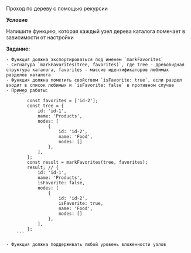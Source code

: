 Проход по дереву с помощью рекурсии

**Условие**

Напишите функцию, которая каждый узел дерева каталога помечает в зависимости от настройки

**Задание:**

    - Функция должна экспортироваться под именем `markFavorites`
    - Сигнатура `markFavorites(tree, favorites)`, где tree - древовидная структура каталога, favorites - массив идентификаторов любимых разделов каталога
    - Функция должна пометить свойством `isFavorite: true`, если раздел входит в список любимых и `isFavorite: false` в противном случае
    - Пример работы:
        ```
            const favorites = ['id-2'];
            const tree = {
                id: 'id-1',
                name: 'Products',
                nodes: [
                    {
                        id: 'id-2',
                        name: 'Food',
                        nodes: []
                    },
                ],
            };
            const result = markFavorites(tree, favorites);
            result; // {
                id: 'id-1',
                name: 'Products',
                isFavorite: false,
                nodes: [
                    {
                        id: 'id-2',
                        isFavorite: true,
                        name: 'Food',
                        nodes: []
                    },
                ],
            };
        ```
    
    - Функция должна поддерживать любой уровень вложенности узлов
